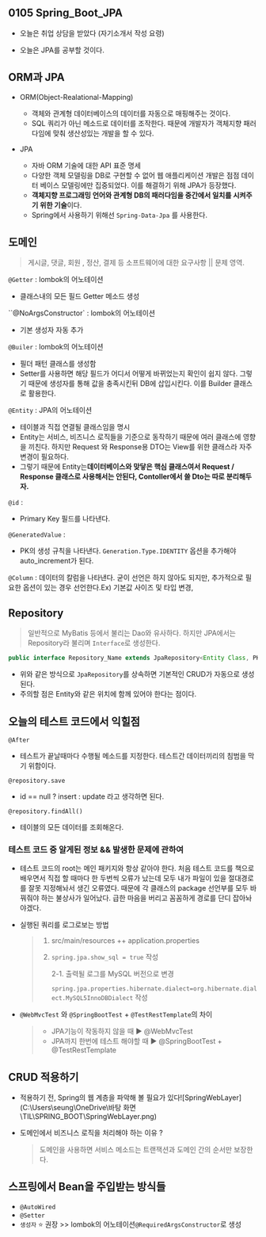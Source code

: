 ## 0105 Spring_Boot_JPA

* 오늘은 취업 상담을 받았다 (자기소개서 작성 요령)

* 오늘은 JPA를 공부할 것이다.

  

## ORM과 JPA

* ORM(Object-Realational-Mapping)

  * 객체와 관계형 데이터베이스의 데이터를 자동으로 매핑해주는 것이다. 
  * SQL 쿼리가 아닌 메소드로 데이터를 조작한다. 때문에 개발자가 객체지향 패러다임에 맞춰 생산성있는 개발을 할 수 있다.

* JPA

  * 자바 ORM 기술에 대한 API 표준 명세
  * 다양한 객체 모델링을 DB로 구현할 수 없어 웹 애플리케이션 개발은 점점 데이터 베이스 모델링에만 집중되었다. 이를 해결하기 위해 JPA가 등장했다.
  * **객체지향 프로그래밍 언어와 관계형 DB의 패러다임을 중간에서 일치를 시켜주기 위한 기술**이다.
  * Spring에서 사용하기 위해선 `Spring-Data-Jpa` 를 사용한다.

  

## 도메인

> 게시글, 댓글, 회원 , 정산, 결제 등 소프트웨어에 대한 요구사항 || 문제 영역.

`@Getter` : lombok의 어노테이션

* 클래스내의 모든 필드 Getter 메소드 생성

``@NoArgsConstructor` : lombok의 어노테이션

* 기본 생성자 자동 추가

`@Builer` : lombok의 어노테이션

* 필더 패턴 클래스를 생성함
* Setter를 사용하면 해당 필드가 어디서 어떻게 바뀌었는지 확인이 쉽지 않다. 그렇기 때문에 생성자를 통해 값을 충족시킨뒤 DB에 삽입시킨다. 이를 Builder 클래스로 활용한다.

`@Entity` : JPA의 어노테이션

* 테이블과 직접 연결될 클래스임을 명시
* Entity는 서비스, 비즈니스 로직들을 기준으로 동작하기 때문에 여러 클래스에 영향을 끼친다. 하지만 Request 와 Response용 DTO는 View를 위한 클래스라 자주 변경이 필요하다.
* 그렇기 때문에 Entity는**데이터베이스와 맞닿은 핵심 클래스여서 Request / Response 클래스로 사용해서는 안된다, Contoller에서 쓸 Dto는 따로 분리해두자.**

`@id` : 

* Primary Key 필드를 나타낸다.

`@GeneratedValue` : 

* PK의 생성 규칙을 나타낸다. `Generation.Type.IDENTITY` 옵션을 추가해야 auto_increment가 된다. 

`@Column` : 데이터의 칼럼을 나타낸다. 굳이 선언은 하지 않아도 되지만, 추가적으로 필요한 옵션이 있는 경우 선언한다.Ex) 기본값 사이즈 및 타입 변경, 



## Repository

> 일반적으로 MyBatis 등에서 불리는 Dao와 유사하다. 하지만 JPA에서는 Repository라 불리며 `Interface`로 생성한다.

```java
public interface Repository_Name extends JpaRepository<Entity Class, PK_Type>
```

* 위와 같은 방식으로 `JpaRepository`를 상속하면 기본적인 CRUD가 자동으로 생성된다.
* 주의할 점은 Entity와 같은 위치에 함께 있어야 한다는 점이다.



## 오늘의 테스트 코드에서 익힐점

`@After` 

* 테스트가 끝날때마다 수행될 메소드를 지정한다. 테스트간 데이터끼리의 침범을 막기 위함이다.

`@repository.save`

* id == null ? insert : update 라고 생각하면 된다.

`@repository.findAll()`

* 테이블의 모든 데이터를 조회해온다.



### 테스트 코드 중 알게된 정보 && 발생한 문제에 관하여

* 테스트 코드의 root는 메인 패키지와 항상 같아야 한다. 처음 테스트 코드를 책으로 배우면서 직접 할 때마다 한 두번씩 오류가 났는데 모두 내가 파일이 있을 절대경로를 잘못 지정해놔서 생긴 오류였다. 때문에 각 클래스의 package 선언부를 모두 바꿔줘야 하는 불상사가 일어났다. 급한 마음을 버리고 꼼꼼하게 경로를 단디 잡아놔야겠다.

* 실행된 쿼리를 로그로보는 방법 

  > 1. src/main/resources ++ application.properties
  >
  > 2. `spring.jpa.show_sql = true` 작성 
  >
  >    2-1. 출력될 로그를 MySQL 버전으로 변경
  >
  >    `spring.jpa.properties.hibernate.dialect=org.hibernate.dialect.MySQL5InnoDBDialect` 작성

* `@WebMvcTest` 와 `@SpringBootTest` + `@TestRestTemplate`의 차이

  > * JPA기능이 작동하지 않을 때 ▶ @WebMvcTest
  > * JPA까지 한번에 테스트 해야할 때 ▶ @SpringBootTest + @TestRestTemplate



## CRUD 적용하기

* 적용하기 전, Spring의 웹 계층을 파악해 볼 필요가 있다![SpringWebLayer](C:\Users\seung\OneDrive\바탕 화면\TIL\SPRING_BOOT\SpringWebLayer.png)

* 도메인에서 비즈니스 로직을 처리해야 하는 이유 ?

  > 도메인을 사용하면 서비스 메소드는 트랜잭션과 도메인 간의 순서만 보장한다.

  

## 스프링에서 Bean을 주입받는 방식들

* `@AutoWired`
* `@Setter`
* `생성자`  ⭐ 권장 >> lombok의 어노테이션`@RequiredArgsConstructor`로 생성











